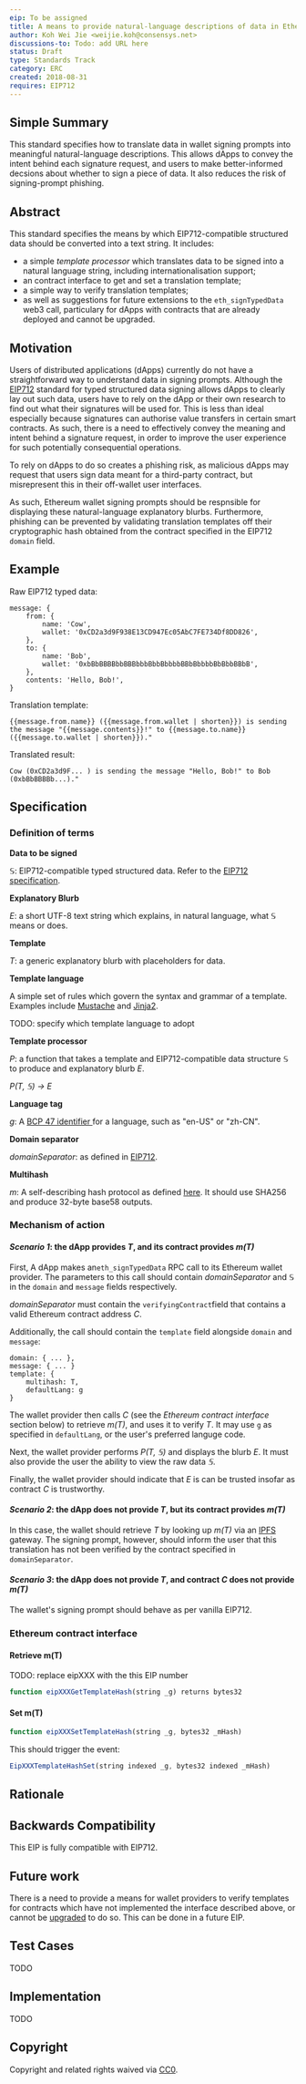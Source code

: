 ```yaml
---
eip: To be assigned
title: A means to provide natural-language descriptions of data in Ethereum signing prompts
author: Koh Wei Jie <weijie.koh@consensys.net>
discussions-to: Todo: add URL here
status: Draft
type: Standards Track
category: ERC
created: 2018-08-31
requires: EIP712
---
```


## Simple Summary
<!--"If you can't explain it simply, you don't understand it well enough." Provide a simplified and layman-accessible explanation of the EIP.-->

This standard specifies how to translate data in wallet signing prompts into meaningful natural-language descriptions. This allows dApps to convey the intent behind each signature request, and users to make better-informed decsions about whether to sign a piece of data. It also reduces the risk of signing-prompt phishing.

## Abstract
<!--A short (~200 word) description of the technical issue being addressed.-->

This standard specifies the means by which EIP712-compatible structured data should be converted into a text string. It includes:

* a simple *template processor* which translates data to be signed into a natural language string, including internationalisation support;
* an contract interface to get and set a translation template;
* a simple way to verify translation templates;
* as well as suggestions for future extensions to the `eth_signTypedData` web3 call, particulary for dApps with contracts that are already deployed and cannot be upgraded.

## Motivation
<!--The motivation is critical for EIPs that want to change the Ethereum protocol. It should clearly explain why the existing protocol specification is inadequate to address the problem that the EIP solves. EIP submissions without sufficient motivation may be rejected outright.-->

Users of distributed applications (dApps) currently do not have a straightforward way to understand data in signing prompts. Although the [EIP712](https://github.com/ethereum/EIPs/blob/master/EIPS/eip-712.md) standard for typed structured data signing allows dApps to clearly lay out such data, users have to rely on the dApp or their own research to find out what their signatures will be used for. This is less than ideal especially because signatures can authorise value transfers in certain smart contracts. As such, there is a need to effectively convey the meaning and intent behind a signature request,  in order to improve the user experience for such potentially consequential operations.

To rely on dApps to do so creates a phishing risk, as malicious dApps may request that users sign data meant for a third-party contract, but misrepresent this in their off-wallet user interfaces.

As such, Ethereum wallet signing prompts should be respnsible for displaying these natural-language explanatory blurbs. Furthermore, phishing can be prevented by validating translation templates off their cryptographic hash obtained from the contract specified in the EIP712 `domain` field.

## Example

Raw EIP712 typed data:

```
message: {
    from: {
        name: 'Cow',
        wallet: '0xCD2a3d9F938E13CD947Ec05AbC7FE734Df8DD826',
    },
    to: {
        name: 'Bob',
        wallet: '0xbBbBBBBbbBBBbbbBbbBbbbbBBbBbbbbBbBbbBBbB',
    },
    contents: 'Hello, Bob!',
}
```

Translation template:

```
{{message.from.name}} ({{message.from.wallet | shorten}}) is sending the message "{{message.contents}}!" to {{message.to.name}} ({{message.to.wallet | shorten}})."
```

Translated result:

```
Cow (0xCD2a3d9F... ) is sending the message "Hello, Bob!" to Bob (0xbBbBBBBb...)."
```

## Specification
<!--The technical specification should describe the syntax and semantics of any new feature. The specification should be detailed enough to allow competing, interoperable implementations for any of the current Ethereum platforms (go-ethereum, parity, cpp-ethereum, ethereumj, ethereumjs, and [others](https://github.com/ethereum/wiki/wiki/Clients)).-->

### Definition of terms

**Data to be signed**

𝕊: EIP712-compatible typed structured data. Refer to the [EIP712 specification](https://github.com/ethereum/EIPs/blob/master/EIPS/eip-712.md#definition-of-typed-structured-data-%F0%9D%95%8A).

**Explanatory Blurb**

*E*: a short UTF-8 text string which explains, in natural language, what 𝕊 means or does.

**Template**

*T*: a generic explanatory blurb with placeholders for data.

**Template language**

A simple set of rules which govern the syntax and grammar of a template. Examples include [Mustache](https://mustache.github.io/) and [Jinja2](http://jinja.pocoo.org).

TODO: specify which template language to adopt

**Template processor**

*P*: a function that takes a template and EIP712-compatible data structure 𝕊 to produce and explanatory blurb *E*.

*P(T, 𝕊) → E*

**Language tag**

*g*: A [BCP 47 identifier ](https://tools.ietf.org/rfc/bcp/bcp47.txt) for a language, such as "en-US" or "zh-CN".

**Domain separator**

*domainSeparator*: as defined in [EIP712](https://github.com/ethereum/EIPs/blob/master/EIPS/eip-712.md#definition-of-domainseparator).

**Multihash**

*m*: A self-describing hash protocol as defined [here](https://github.com/multiformats/multihash). It should use SHA256 and produce 32-byte base58 outputs.

### Mechanism of action

#### *Scenario 1*: the dApp provides *T*, and its contract provides *m(T)*

First, A dApp makes an`eth_signTypedData` RPC call to its Ethereum wallet provider. The parameters to this call should contain *domainSeparator* and 𝕊 in the `domain` and `message` fields respectively.

*domainSeparator* must contain the `verifyingContract`field that contains a valid Ethereum contract address *C*.

Additionally, the call should contain the `template` field alongside `domain` and `message`:
	
```
domain: { ... },
message: { ... }
template: {
	multihash: T,
	defaultLang: g
}
```

The wallet provider then calls *C* (see the *Ethereum contract interface*  section below) to retrieve *m(T)*, and uses it to verify *T*. It may use `g` as specified in `defaultLang`, or the user's preferred languge code.

Next, the wallet provider performs *P(T, 𝕊)* and displays the blurb *E*. It must also provide the user the ability to view the raw data *𝕊*.

Finally, the wallet provider should indicate that *E* is can be trusted insofar as contract *C* is trustworthy.

#### *Scenario 2*: the dApp does not provide *T*, but its contract provides *m(T)*

In this case, the wallet should retrieve *T* by looking up *m(T)* via an [IPFS](https://ipfs.io/) gateway. The signing prompt, however, should inform the user that this translation has not been verified by the contract specified in `domainSeparator`.

#### *Scenario 3*: the dApp does not provide *T*, and contract *C* does not provide *m(T)*

The wallet's signing prompt should behave as per vanilla EIP712.

### Ethereum contract interface

#### Retrieve m(T)

TODO: replace eipXXX with the this EIP number

```js
function eipXXXGetTemplateHash(string _g) returns bytes32
```

#### Set m(T)

```js
function eipXXXSetTemplateHash(string _g, bytes32 _mHash)
```

This should trigger the event:

```js
EipXXXTemplateHashSet(string indexed _g, bytes32 indexed _mHash)
```


## Rationale
<!--The rationale fleshes out the specification by describing what motivated the design and why particular design decisions were made. It should describe alternate designs that were considered and related work, e.g. how the feature is supported in other languages. The rationale may also provide evidence of consensus within the community, and should discuss important objections or concerns raised during discussion.-->

## Backwards Compatibility
<!--All EIPs that introduce backwards incompatibilities must include a section describing these incompatibilities and their severity. The EIP must explain how the author proposes to deal with these incompatibilities. EIP submissions
without a sufficient backwards compatibility treatise may be rejected outright.-->

This EIP is fully compatible with EIP712.

## Future work

There is a need to provide a means for wallet providers to verify templates for contracts which have not implemented the interface described above, or cannot be [upgraded](https://eips.ethereum.org/EIPS/eip-897) to do so. This can be done in a future EIP.

## Test Cases
<!--Test cases for an implementation are mandatory for EIPs that are affecting consensus changes. Other EIPs can choose to include links to test cases if applicable.-->

TODO

## Implementation
<!--The implementations must be completed before any EIP is given status "Final", but it need not be completed before the EIP is accepted. While there is merit to the approach of reaching consensus on the specification and rationale before writing code, the principle of "rough consensus and running code" is still useful when it comes to resolving many discussions of API details.-->

TODO

## Copyright
Copyright and related rights waived via [CC0](https://creativecommons.org/publicdomain/zero/1.0/).
